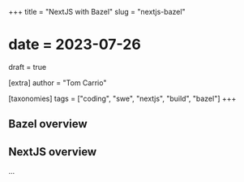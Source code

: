 +++
title = "NextJS with Bazel"
slug = "nextjs-bazel"
# date = 2023-07-26
draft = true

[extra]
author = "Tom Carrio"

[taxonomies]
tags = ["coding", "swe", "nextjs", "build", "bazel"]
+++

## Bazel overview

## NextJS overview

...